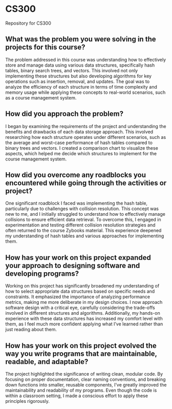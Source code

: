 # CS300
Repository for CS300

## What was the problem you were solving in the projects for this course?
The problem addressed in this course was understanding how to effectively store and manage data using various data structures, specifically hash tables, binary search trees, and vectors. This involved not only implementing these structures but also developing algorithms for key operations such as insertion, removal, and updates. The goal was to analyze the efficiency of each structure in terms of time complexity and memory usage while applying these concepts to real-world scenarios, such as a course management system.

## How did you approach the problem?
I began by examining the requirements of the project and understanding the benefits and drawbacks of each data storage approach. This involved researching how each structure operates under different scenarios, such as the average and worst-case performance of hash tables compared to binary trees and vectors. I created a comparison chart to visualize these aspects, which helped me decide which structures to implement for the course management system.

## How did you overcome any roadblocks you encountered while going through the activities or project?
One significant roadblock I faced was implementing the hash table, particularly due to challenges with collision resolution. This concept was new to me, and I initially struggled to understand how to effectively manage collisions to ensure efficient data retrieval. To overcome this, I engaged in experimentation and testing different collision resolution strategies and often returned to the course Zybooks material. This experience deepened my understanding of hash tables and various approaches for implementing them.

## How has your work on this project expanded your approach to designing software and developing programs?
Working on this project has significantly broadened my understanding of how to select appropriate data structures based on specific needs and constraints. It emphasized the importance of analyzing performance metrics, making me more deliberate in my design choices. I now approach software design with a critical eye, carefully considering the trade-offs involved in different structures and algorithms. Additionally, my hands-on experience with these data structures has increased my comfort level with them, as I feel much more confident applying what I’ve learned rather than just reading about them.

## How has your work on this project evolved the way you write programs that are maintainable, readable, and adaptable?
The project highlighted the significance of writing clean, modular code. By focusing on proper documentation, clear naming conventions, and breaking down functions into smaller, reusable components, I’ve greatly improved the maintainability and readability of my programs. Even though the code is within a classroom setting, I made a conscious effort to apply these principles rigorously. 
